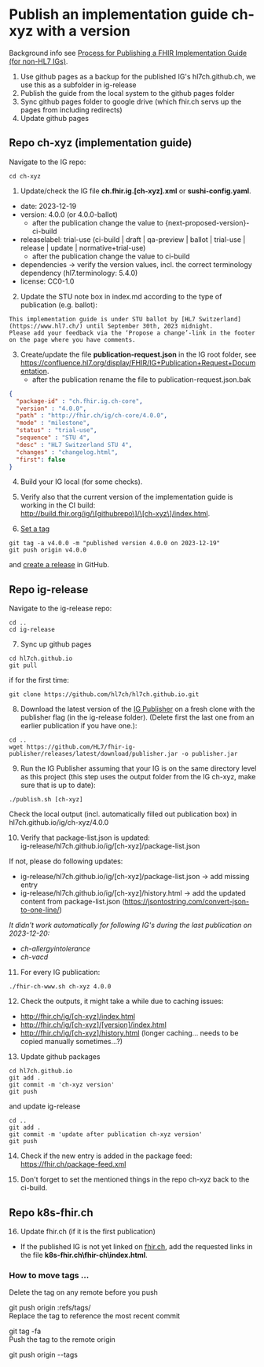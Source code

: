 # Publish an implementation guide ch-xyz with a version

Background info see [Process for Publishing a FHIR Implementation Guide (for non-HL7 IGs)](https://confluence.hl7.org/pages/viewpage.action?pageId=104580055).

1. Use github pages as a backup for the published IG's hl7ch.github.ch, we use this as a subfolder in ig-release 
2. Publish the guide from the local system to the github pages folder
3. Sync github pages folder to google drive (which fhir.ch servs up the pages from including redirects)
4. Update github pages

## Repo ch-xyz (implementation guide)

Navigate to the IG repo:

```
cd ch-xyz
```

1. Update/check the IG file **ch.fhir.ig.[ch-xyz].xml** or **sushi-config.yaml**.   
* date: 2023-12-19
* version: 4.0.0 (or 4.0.0-ballot)
   * after the publication change the value to {next-proposed-version}-ci-build
* releaselabel: trial-use (ci-build | draft | qa-preview | ballot | trial-use | release | update | normative+trial-use)   
   * after the publication change the value to ci-build
* dependencies -> verify the version values, incl. the correct terminology dependency (hl7.terminology: 5.4.0) 
* license: CC0-1.0

2. Update the STU note box in index.md according to the type of publication (e.g. ballot):   

```
This implementation guide is under STU ballot by [HL7 Switzerland](https://www.hl7.ch/) until September 30th, 2023 midnight.
Please add your feedback via the ‘Propose a change’-link in the footer on the page where you have comments. 
```

3. Create/update the file **publication-request.json** in the IG root folder, see https://confluence.hl7.org/display/FHIR/IG+Publication+Request+Documentation.   
   * after the publication rename the file to publication-request.json.bak

```json
{
  "package-id" : "ch.fhir.ig.ch-core",
  "version" : "4.0.0",
  "path" : "http://fhir.ch/ig/ch-core/4.0.0",
  "mode" : "milestone",
  "status" : "trial-use",
  "sequence" : "STU 4",
  "desc" : "HL7 Switzerland STU 4",
  "changes" : "changelog.html",
  "first": false
}
```

4. Build your IG local (for some checks).

5. Verify also that the current version of the implementation guide is working in the CI build:   
http://build.fhir.org/ig/\[githubrepo\]/\[ch-xyz\]/index.html.

6. [Set a tag](https://git-scm.com/book/en/v2/Git-Basics-Tagging) 
```
git tag -a v4.0.0 -m "published version 4.0.0 on 2023-12-19"   
git push origin v4.0.0
```

and [create a release](https://docs.github.com/en/repositories/releasing-projects-on-github/managing-releases-in-a-repository#creating-a-release) in GitHub.

## Repo ig-release

Navigate to the ig-release repo:
```
cd ..
cd ig-release
```

7. Sync up github pages

```
cd hl7ch.github.io
git pull
```

if for the first time:

```
git clone https://github.com/hl7ch/hl7ch.github.io.git
```

8. Download the latest version of the [IG Publisher](https://github.com/HL7/fhir-ig-publisher/releases) on a fresh clone with the publisher flag (in the ig-release folder). (Delete first the last one from an earlier publication if you have one.):

```
cd ..
wget https://github.com/HL7/fhir-ig-publisher/releases/latest/download/publisher.jar -o publisher.jar
```

9. Run the IG Publisher assuming that your IG is on the same directory level as this project (this step uses the output folder from the IG ch-xyz, make sure that is up to date): 

```
./publish.sh [ch-xyz]
```

Check the local output (incl. automatically filled out publication box) in hl7ch.github.io/ig/ch-xyz/4.0.0

10. Verify that package-list.json is updated:   
ig-release/hl7ch.github.io/ig/\[ch-xyz\]/package-list.json

If not, please do following updates:   
* ig-release/hl7ch.github.io/ig/\[ch-xyz\]/package-list.json -> add missing entry
* ig-release/hl7ch.github.io/ig/\[ch-xyz\]/history.html -> add the updated content from package-list.json (https://jsontostring.com/convert-json-to-one-line/)

_It didn't work automatically for following IG's during the last publication on 2023-12-20:_
* _ch-allergyintolerance_
* _ch-vacd_

11.  For every IG publication:

```
./fhir-ch-www.sh ch-xyz 4.0.0
```

12. Check the outputs, it might take a while due to caching issues:
* http://fhir.ch/ig/[ch-xyz]/index.html
* http://fhir.ch/ig/[ch-xyz]/[version]/index.html
* http://fhir.ch/ig/[ch-xyz]/history.html (longer caching... needs to be copied manually sometimes...?)


13. Update github packages

```
cd hl7ch.github.io 
git add .
git commit -m 'ch-xyz version'
git push   
```

and update ig-release

```
cd ..
git add .
git commit -m 'update after publication ch-xyz version'
git push   
```

14. Check if the new entry is added in the package feed:   
https://fhir.ch/package-feed.xml

15. Don't forget to set the mentioned things in the repo ch-xyz back to the ci-build.

## Repo k8s-fhir.ch
16. Update fhir.ch (if it is the first publication)
* If the published IG is not yet linked on [fhir.ch](http://fhir.ch/), add the requested links in the file **k8s-fhir.ch\fhir-ch\index.html**.


### How to move tags ...

Delete the tag on any remote before you push

git push origin :refs/tags/<tagname>   
Replace the tag to reference the most recent commit

git tag -fa <tagname>   
Push the tag to the remote origin

git push origin --tags

